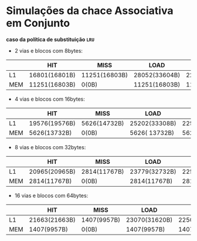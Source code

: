 # Simulações da chace Associativa em Conjunto

**caso da política de substituição `LRU`**

- 2 vias e blocos com 8bytes:

| |     HIT     | MISS        | LOAD        | STORE       | EVICT       |
| ---- | ----------- | ----        | ----        | -----       | -----       |
|  L1  |16801(16801B)|11251(16803B)|28052(33604B)|22500(22500B)|11251(22500B)|
|  MEM |11251(16803B)|        0(0B)|11251(16803B)|11251(22502B)|        0(0B)|

- 4 vias e blocos com 16bytes:

| |     HIT     | MISS        | LOAD        | STORE       | EVICT       |
| ---- | ----------- | ----        | ----        | -----       | -----       |
|  L1  |19576(19576B)|5626(14732B)|25202(33308B)|22500(22500B)|5626(22504B)|
|  MEM |5626(13732B)|0(0B)|5626(   13732B)|5626(22504B)|0(0B)|

- 8 vias e blocos com 32bytes:

| |     HIT     | MISS        | LOAD        | STORE       | EVICT       |
| ---- | ----------- | ----        | ----        | -----       | -----       |
|  L1  |20965(20965B)|2814(11767B)|23779(32732B)|22500(22500B)|2814(22512B)|
|  MEM |2814(11767B)|0(0B)|2814(11767B)|2814 (22512B)|0(0B)|

- 16 vias e blocos com 64bytes:

| |     HIT     | MISS        | LOAD        | STORE       | EVICT       |
| ---- | ----------- | ----        | ----        | -----       | -----       |
|  L1  |21663(21663B)|1407(9957B)|23070(31620B)|22500(22500B)|1407(22512B)|
|  MEM |1407(9957B)|0(0B)|1407(9957B)|1407(22512B)|0(0B)|

          

                  